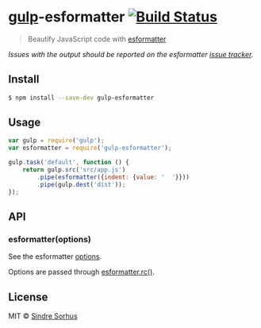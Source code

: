 # [gulp](http://gulpjs.com)-esformatter [![Build Status](https://travis-ci.org/sindresorhus/gulp-esformatter.svg?branch=master)](https://travis-ci.org/sindresorhus/gulp-esformatter)

> Beautify JavaScript code with [esformatter](https://github.com/millermedeiros/esformatter)

*Issues with the output should be reported on the esformatter [issue tracker](https://github.com/millermedeiros/esformatter/issues).*


## Install

```sh
$ npm install --save-dev gulp-esformatter
```


## Usage

```js
var gulp = require('gulp');
var esformatter = require('gulp-esformatter');

gulp.task('default', function () {
	return gulp.src('src/app.js')
		.pipe(esformatter({indent: {value: '  '}}))
		.pipe(gulp.dest('dist'));
});
```


## API

### esformatter(options)

See the esformatter [options](https://github.com/millermedeiros/esformatter#esformatterformatstr-optsstring).

Options are passed through [esformatter.rc()](https://github.com/millermedeiros/esformatter#esformatterrcfilepath-customoptionsobject).


## License

MIT © [Sindre Sorhus](http://sindresorhus.com)
